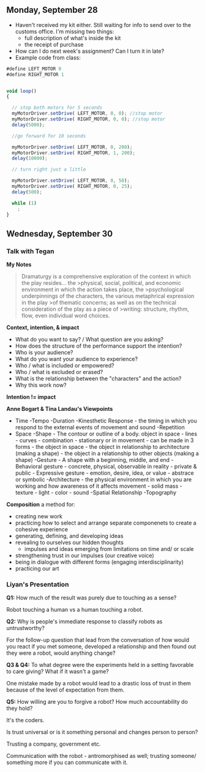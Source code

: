 ## Monday, September 28

- Haven't received my kit either. Still waiting for info to send over to the customs office. I'm missing two things:
    - full description of what's inside the kit
    - the receipt of purchase
- How can I do next week's assignment? Can I turn it in late?
- Example code from class:

```javascript
#define LEFT_MOTOR 0
#define RIGHT_MOTOR 1


void loop()
{

  // stop both motors for 5 seconds
  myMotorDriver.setDrive( LEFT_MOTOR, 0, 0); //stop motor
  myMotorDriver.setDrive( RIGHT_MOTOR, 0, 0); //stop motor
  delay(5000);

  //go forward for 10 seconds

  myMotorDriver.setDrive( LEFT_MOTOR, 0, 200);
  myMotorDriver.setDrive( RIGHT_MOTOR, 1, 200);
  delay(10000);

  // turn right just a little

  myMotorDriver.setDrive( LEFT_MOTOR, 0, 50);
  myMotorDriver.setDrive( RIGHT_MOTOR, 0, 25);
  delay(500);

  while (1)
    ;
}
```

## Wednesday, September 30

### Talk with Tegan

**My Notes**

>Dramaturgy is a comprehensive exploration of the context in which the play resides... the >physical, social, political, and economic environment in which the action takes place, the >psychological underpinnings of the characters, the various metaphrical expression in the play >of thematic concerns; as well as on the technical consideration of the play as a piece of >writing: structure, rhythm, flow, even individual word choices.

**Context, intention, & impact**

- What do you want to say? / What question are you asking?
- How does the structure of the performance support the intention?
- Who is your audience?
- What do you want your audience to experience?
- Who / what is included or empowered?
- Who / what is excluded or erased?
- What is the relationship between the "characters" and the action?
- Why this work now?

**Intention != impact**

**Anne Bogart & Tina Landau's Viewpoints**

- Time
    -Tempo
    -Duration
    -Kinesthetic Response
        - the timing in which you respond to the external events of movement and sound
    -Repetition
 - Space
    -Shape
        - The contour or outline of a body. object in space
            - lines
            - curves
            - combination
        - stationary or in movement
        - can be made in 3 forms
            - the object in space
            - the object in relationship to architecture (making a shape)
            - the object in a relationship to other objects (making a shape)
    -Gesture
        - A shape with a beginning, middle, and end
            - Behavioral gesture
                - concrete, physical, observable in reality
                - private & public
            - Expressive gesture
                - emotion, desire, idea, or value
                - abstrace or symbolic
    -Architecture
        - the physical environment in which you are working and how awareness of it affects movement
            - solid mass
            - texture
            - light
            - color
            - sound
    -Spatial Relationship
    -Topography

**Composition** a method for:
- creating new work
- practicing how to select and arrange separate componenets to create a cohesive experience
- generating, defining, and developing ideas
- revealing to ourselves our hidden thoughts
    - impulses and ideas emerging from limitations on time and/ or scale
- strengthening trust in our impulses (our creative voice)
- being in dialogue with different forms (engaging interdisciplinarity)
- practicing our art

### Liyan's Presentation


**Q1:** How much of the result was purely due to touching as a sense?

Robot touching a human vs a human touching a robot.

**Q2:** Why is people's immediate response to classify robots as untrustworthy?

For the follow-up question that lead from the conversation of how would you react if you met someone, developed a relationship and then found out they were a robot, would anything change?

**Q3 & Q4:** To what degree were the experiments held in a setting favorable to care giving? What if it wasn't a game?

One mistake made by a robot would lead to a drastic loss of trust in them because of the level of expectation from them.

**Q5:** How willing are you to forgive a robot? How much accountability do they hold?

It's the coders.

Is trust universal or is it something personal and changes person to person?

Trusting a company, government etc.

Communication with the robot - antromorphised as well; trusting someone/ something more if you can communicate with it.




